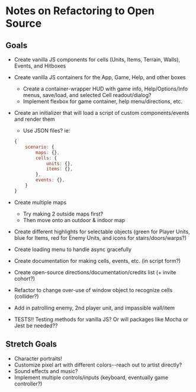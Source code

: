 # Notes on Refactoring to Open Source

## Goals
   * Create vanilla JS components for cells (Units, Items, Terrain, Walls), Events, and Hitboxes
   * Create vanilla JS containers for the App, Game, Help, and other boxes
       * Create a container-wrapper HUD with game info, Help/Options/Info menus, save/load, and selected Cell readout/dialog?
       * Implement flexbox for game container, help menu/directions, etc.
   * Create an initializer that will load a script of custom components/events and render them
       * Use JSON files? ie:

        ```javascript
        {
            scenario: {
                maps: {},
                cells: {
                    units: {},
                    items: {},
                },
                events: {},
            }
        }
        ```
        
   * Create multiple maps
      * Try making 2 outside maps first?
      * Then move onto an outdoor & indoor map
   * Create different highlights for selectable objects (green for Player Units, blue for Items, red for Enemy Units, and icons for stairs/doors/warps?)
   * Create loading menu to handle async gracefully
   * Create documentation for making cells, events, etc. (in script form?)
   * Create open-source directions/documentation/credits list (+ invite cohort?)
   * Refactor to change over-use of window object to recognize cells (collider?)
   * Add in patrolling enemy, 2nd player unit, and impassible wall/item
   * TESTS!! Testing methods for vanilla JS? Or will packages like Mocha or Jest be needed??


## Stretch Goals

   * Character portraits!
   * Customize pixel art with different colors--reach out to artist directly?
   * Sound effects and music?
   * Implement multiple controls/inputs (keyboard, eventually game controller?)
